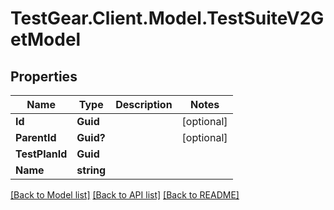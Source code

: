 # TestGear.Client.Model.TestSuiteV2GetModel

## Properties

Name | Type | Description | Notes
------------ | ------------- | ------------- | -------------
**Id** | **Guid** |  | [optional] 
**ParentId** | **Guid?** |  | [optional] 
**TestPlanId** | **Guid** |  | 
**Name** | **string** |  | 

[[Back to Model list]](../README.md#documentation-for-models) [[Back to API list]](../README.md#documentation-for-api-endpoints) [[Back to README]](../README.md)

